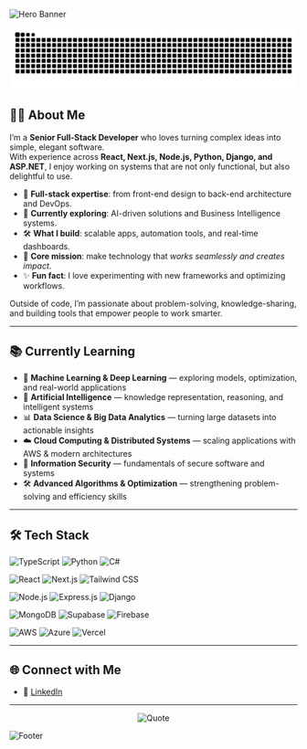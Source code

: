 ![Hero Banner](https://capsule-render.vercel.app/api?type=waving&color=0:1e3c72,100:2a5298&height=200&section=header&text=Hi%20there%20👋&fontSize=40&fontColor=ffffff)

![Snake animation](https://github.com/lamebrowndev/lamebrowndev/blob/output/snake.svg)

## 👨‍💻 About Me

I’m a **Senior Full-Stack Developer** who loves turning complex ideas into simple, elegant software.  
With experience across **React, Next.js, Node.js, Python, Django, and ASP.NET**, I enjoy working on systems that are not only functional, but also delightful to use.  

- 🚀 **Full-stack expertise**: from front-end design to back-end architecture and DevOps.  
- 🌱 **Currently exploring**: AI-driven solutions and Business Intelligence systems.  
- 🛠 **What I build**: scalable apps, automation tools, and real-time dashboards.  
- 🎯 **Core mission**: make technology that *works seamlessly and creates impact*.  
- ✨ **Fun fact**: I love experimenting with new frameworks and optimizing workflows.  

Outside of code, I’m passionate about problem-solving, knowledge-sharing, and building tools that empower people to work smarter.  

---

## 📚 Currently Learning
- 🤖 **Machine Learning & Deep Learning** — exploring models, optimization, and real-world applications  
- 🧠 **Artificial Intelligence** — knowledge representation, reasoning, and intelligent systems  
- 📊 **Data Science & Big Data Analytics** — turning large datasets into actionable insights  
- ☁️ **Cloud Computing & Distributed Systems** — scaling applications with AWS & modern architectures  
- 🔐 **Information Security** — fundamentals of secure software and systems  
- 🛠 **Advanced Algorithms & Optimization** — strengthening problem-solving and efficiency skills  

---

## 🛠 Tech Stack
![TypeScript](https://img.shields.io/badge/-TypeScript-3178C6?logo=typescript&logoColor=white&style=for-the-badge)
![Python](https://img.shields.io/badge/-Python-3776AB?logo=python&logoColor=white&style=for-the-badge)
![C#](https://img.shields.io/badge/-C%23-239120?logo=c-sharp&logoColor=white&style=for-the-badge)

![React](https://img.shields.io/badge/-React-61DAFB?logo=react&logoColor=black&style=for-the-badge)
![Next.js](https://img.shields.io/badge/-Next.js-000000?logo=next.js&logoColor=white&style=for-the-badge)
![Tailwind CSS](https://img.shields.io/badge/-Tailwind_CSS-38B2AC?logo=tailwind-css&logoColor=white&style=for-the-badge)

![Node.js](https://img.shields.io/badge/-Node.js-339933?logo=node.js&logoColor=white&style=for-the-badge)
![Express.js](https://img.shields.io/badge/-Express.js-000000?logo=express&logoColor=white&style=for-the-badge)
![Django](https://img.shields.io/badge/-Django-092E20?logo=django&logoColor=white&style=for-the-badge)

![MongoDB](https://img.shields.io/badge/-MongoDB-47A248?logo=mongodb&logoColor=white&style=for-the-badge)
![Supabase](https://img.shields.io/badge/-Supabase-3ECF8E?logo=supabase&logoColor=white&style=for-the-badge)
![Firebase](https://img.shields.io/badge/-Firebase-FFCA28?logo=firebase&logoColor=black&style=for-the-badge)

![AWS](https://img.shields.io/badge/-AWS-FF9900?logo=amazonaws&logoColor=white&style=for-the-badge)
![Azure](https://img.shields.io/badge/-Azure-0078D4?logo=microsoft-azure&logoColor=white&style=for-the-badge)
![Vercel](https://img.shields.io/badge/-Vercel-000000?logo=vercel&logoColor=white&style=for-the-badge)

---

## 🌐 Connect with Me
- 💼 [LinkedIn](https://www.linkedin.com/in/your-link-here)  

---

<p align="center">
  <img src="https://quotes-github-readme.vercel.app/api?type=horizontal&theme=radical" alt="Quote" />
</p>

![Footer](https://capsule-render.vercel.app/api?type=waving&color=0:2a5298,100:1e3c72&height=120&section=footer)
